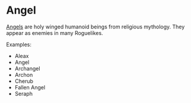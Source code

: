 # Angel

[Angels](http://www.wikipedia.org/wiki/Angel) are holy winged humanoid beings from religious mythology. They appear as enemies in many Roguelikes.

Examples:

- Aleax
- Angel
- Archangel
- Archon
- Cherub
- Fallen Angel
- Seraph

